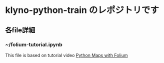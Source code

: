 # klyno-python-train のレポジトリです

## 各file詳細

### **~/folium-tutorial.ipynb**

This file is based on tutorial video [Python Maps with Folium](https://www.youtube.com/watch?v=t9Ed5QyO7qY)
